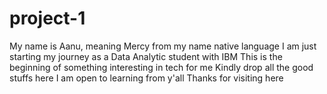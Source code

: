 # project-1
My name is Aanu, meaning Mercy from my name native language
I am just starting my journey as a Data Analytic student with IBM 
This is the beginning of something interesting in tech for me
Kindly drop all the good stuffs here
I am open to learning from y'all 
Thanks for visiting here

